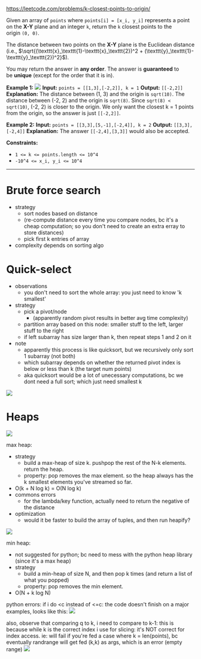 https://leetcode.com/problems/k-closest-points-to-origin/

Given an array of `points` where `points[i] = [x_i, y_i]` represents a point on the **X-Y** plane and an integer `k`, return the `k` closest points to the origin `(0, 0)`.

The distance between two points on the **X-Y** plane is the Euclidean distance (i.e., $\sqrt{(\texttt{x}_\texttt{1}-\texttt{x}_\texttt{2})^2 + (\texttt{y}_\texttt{1}-\texttt{y}_\texttt{2})^2}$).

You may return the answer in **any order**. The answer is **guaranteed** to be **unique** (except for the order that it is in).

**Example 1:**
![](../../!assets/attachments/Pasted%20image%2020240224221455.png)
**Input:** `points = [[1,3],[-2,2]], k = 1`
**Output:** `[[-2,2]]`
**Explanation:**
The distance between (1, 3) and the origin is `sqrt(10)`.
The distance between (-2, 2) and the origin is `sqrt(8)`.
Since `sqrt(8) < sqrt(10)`, (-2, 2) is closer to the origin.
We only want the closest k = 1 points from the origin, so the answer is just `[[-2,2]]`.

**Example 2:**
**Input:** `points = [[3,3],[5,-1],[-2,4]], k = 2`
**Output:** `[[3,3],[-2,4]]`
**Explanation:** The answer `[[-2,4],[3,3]]` would also be accepted.

**Constraints:**
- `1 <= k <= points.length <= 10^4`
- `-10^4 <= x_i, y_i <= 10^4`

---

# Brute force search
- strategy
	- sort nodes based on distance
	- (re-compute distance every time you compare nodes, bc it's a cheap computation; so you don't need to create an extra erray to store distances)
	- pick first k entries of array
- complexity depends on sorting algo

# Quick-select
- observations
	- you don't need to sort the whole array: you just need to know 'k smallest'
- strategy
	- pick a pivot/node
		- (apparently random pivot results in better avg time complexity)
	- partition array based on this node: smaller stuff to the left, larger stuff to the right
	- if left subarray has size larger than k, then repeat steps 1 and 2 on it
- note
	- apparently this process is like quicksort, but we recursively only sort 1 subarray (not both)
	- which subarray depends on whether the returned pivot index is below or less than k (the target num points)
	- aka quicksort would be a lot of unecessary computations, bc we dont need a full sort; which just need smallest k

![](../../!assets/attachments/Pasted%20image%2020240224221908.png)



# Heaps
![](../../!assets/attachments/Pasted%20image%2020240224221924.png)

max heap:
- strategy
	- build a max-heap of size k. pushpop the rest of the N-k elements. return the heap.
	- property: pop removes the max element. so the heap always has the k smallest elements you've streamed so far.
- O(k + N log k)  = O(N log k)
- commons errors
	- for the lambda/key function, actually need to return the negative of the distance
- optimization
	- would it be faster to build the array of tuples, and then run heapify?

![](../../!assets/attachments/Pasted%20image%2020240224221948.png)


min heap:
- not suggested for python; bc need to mess with the python heap library (since it's a max heap)
- strategy
	- build a min-heap of size N, and then pop k times (and return a list of what you popped)
	- property: pop removes the min element. 
- O(N + k log N)




python errors:
if i do <c instead of <=c: the code doesn't finish on a major examples, looks like this:
![](../../!assets/attachments/Pasted%20image%2020240224222236.png)

also, observe that comparing q to k, i need to compare to k-1: this is because while k is the correct index i use for slicing: it's NOT correct for index access.
ie: will fail if you're fed a case where k = len(points), bc eventually randrange will get fed (k,k) as args, which is an error (empty range)
![](../../!assets/attachments/Pasted%20image%2020240224222250.png)